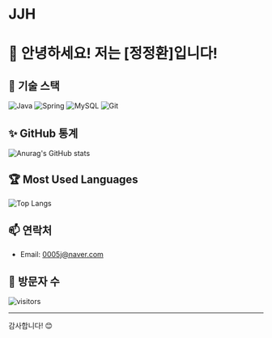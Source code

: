 # JJH

# 👋 안녕하세요! 저는 [정정환]입니다!

## 🔧 기술 스택
![Java](https://img.shields.io/badge/Java-007396?style=flat-square&logo=java&logoColor=white)
![Spring](https://img.shields.io/badge/Spring-6DB33F?style=flat-square&logo=spring&logoColor=white)
![MySQL](https://img.shields.io/badge/MySQL-4479A1?style=flat-square&logo=mysql&logoColor=white)
![Git](https://img.shields.io/badge/Git-F05032?style=flat-square&logo=git&logoColor=white)

## ✨ GitHub 통계
![Anurag's GitHub stats](https://github-readme-stats.vercel.app/api?username=CorrectHwan&show_icons=true&theme=radical)

## 🏆 Most Used Languages
![Top Langs](https://github-readme-stats.vercel.app/api/top-langs/?username=CorrectHwan&layout=compact)

## 📫 연락처
- Email: 0005j@naver.com

## 🐾 방문자 수
![visitors](https://visitor-badge.glitch.me/badge?page_id=CorrectHwan)

---

감사합니다! 😊
